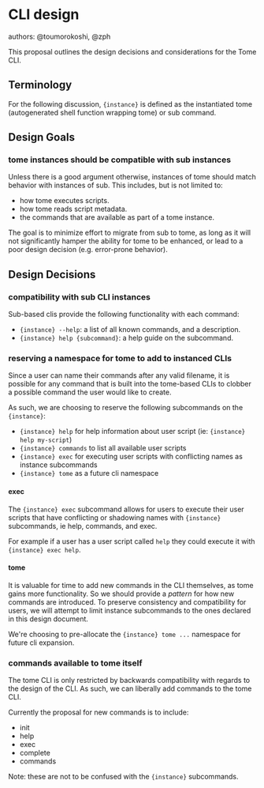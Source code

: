 # CLI design

authors: @toumorokoshi, @zph


This proposal outlines the design decisions and considerations for the Tome CLI.

## Terminology

For the following discussion, `{instance}` is defined as the instantiated tome (autogenerated shell function wrapping tome) or sub command.

## Design Goals

### tome instances should be compatible with sub instances

Unless there is a good argument otherwise, instances of tome should match
behavior with instances of sub. This includes, but is not limited to:

- how tome executes scripts.
- how tome reads script metadata.
- the commands that are available as part of a tome instance.

The goal is to minimize effort to migrate from sub to tome, as long as
it will not significantly hamper the ability for tome to be enhanced, or
lead to a poor design decision (e.g. error-prone behavior).

## Design Decisions

### compatibility with sub CLI instances

Sub-based clis provide the following functionality with each command:

- `{instance} --help`: a list of all known commands, and a description.
- `{instance} help {subcommand}`: a help guide on the subcommand.


### reserving a namespace for tome to add to instanced CLIs

Since a user can name their commands after any valid filename, it is possible
for any command that is built into the tome-based CLIs to clobber a possible command the user would like to create.

As such, we are choosing to reserve the following subcommands on the `{instance}`:

* `{instance} help` for help information about user script (ie: `{instance} help my-script`)
* `{instance} commands` to list all available user scripts
* `{instance} exec` for executing user scripts with conflicting names as instance subcommands
* `{instance} tome` as a future cli namespace

#### exec

The `{instance} exec` subcommand allows for users to execute their user scripts that
have conflicting or shadowing names with `{instance}` subcommands, ie help, commands, and exec.

For example if a user has a user script called `help` they could execute it with
`{instance} exec help`.

#### tome

It is valuable for time to add new commands in the CLI themselves, as tome gains more functionality. So we should provide a *pattern* for how new commands are introduced. To
preserve consistency and compatibility for users, we will attempt to limit instance subcommands to the ones declared in this design document.

We're choosing to pre-allocate the `{instance} tome ...` namespace for future cli expansion.

### commands available to tome itself

The tome CLI is only restricted by backwards compatibility with regards to the design of the CLI. As such, we can liberally add commands to the tome CLI.

Currently the proposal for new commands is to include:

* init
* help
* exec
* complete
* commands

Note: these are not to be confused with the `{instance}` subcommands.
